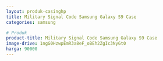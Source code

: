 ```yaml
---
layout: produk-casinghp
title: Military Signal Code Samsung Galaxy S9 Case
categories: samsung

# Produk
product-title: Military Signal Code Samsung Galaxy S9 Case
image-drive: 1ngG0HzwpEmR3a8eF_oBEh2ZgIc3NyGt0
harga: 90000
---
```

